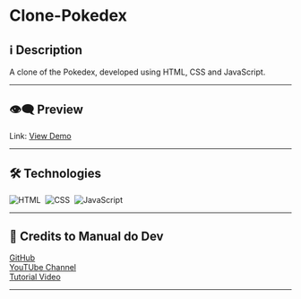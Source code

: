 # Clone-Pokedex

## ℹ️ Description

A clone of the Pokedex, developed using HTML, CSS and JavaScript.

---

## 👁️‍🗨️ Preview
Link: [View Demo](https://zejsneto.github.io/Clone-Pokedex)<br>

---

## 🛠️ **Technologies**

![HTML](https://img.shields.io/badge/-HTML-05122A?style=flat&logo=HTML5)&nbsp;
![CSS](https://img.shields.io/badge/-CSS-05122A?style=flat&logo=CSS3&logoColor=1572B6)&nbsp;
![JavaScript](https://img.shields.io/badge/-JavaScript-05122A?style=flat&logo=javascript)&nbsp;

---

## 📃 Credits to Manual do Dev

[GitHub](https://github.com/manualdodev)<br>
[YouTUbe Channel](https://github.com/manualdodev)<br>
[Tutorial Video](https://www.youtube.com/watch?v=SjtdH3dWLa8&ab_channel=ManualdoDev)<br>

---
